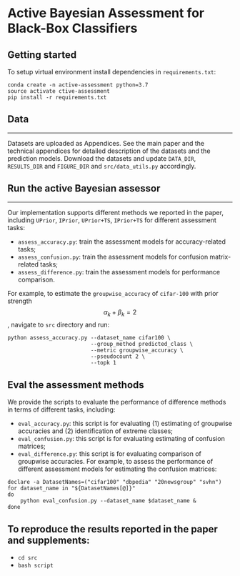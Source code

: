 Active Bayesian Assessment for Black-Box Classifiers
===


## Getting started
To setup virtual environment install dependencies in `requirements.txt`:
```
conda create -n active-assessment python=3.7
source activate ctive-assessment
pip install -r requirements.txt
```


## Data
---
Datasets are uploaded as Appendices. See the main paper and the technical appendices for detailed description of the datasets and the prediction models. Download the datasets and update `DATA_DIR`, `RESULTS_DIR` and `FIGURE_DIR` and `src/data_utils.py` accordingly. 


## Run the active Bayesian assessor
---
Our implementation supports different methods we reported in the paper, including `UPrior`, `IPrior`, `UPrior+TS`, `IPrior+TS` for different assessment tasks:
- `assess_accuracy.py`: train the assessment models for accuracy-related tasks;
- `assess_confusion.py`: train the assessment models for confusion matrix-related tasks;
- `assess_difference.py`: train the assessment models for performance comparison.

For example, to estimate the `groupwise_accuracy` of `cifar-100` with prior strength $$\alpha_k + \beta_k=2$$, navigate to `src` directory and run:
```{bash}
python assess_accuracy.py --dataset_name cifar100 \
                          --group_method predicted_class \
                          --metric groupwise_accuracy \
                          --pseudocount 2 \
                          --topk 1
```

## Eval the assessment methods
We provide the scripts to evaluate the performance of difference methods in terms of different tasks, including:
- `eval_accuracy.py`: this script is for evaluating (1) estimating of groupwise accuracies and (2) identification of extreme classes;
- `eval_confusion.py`: this script is for evaluating estimating of confusion matrices;
- `eval_difference.py`: this script is for evaluating comparison of groupwise accuracies.
For example, to assess the performance of different assessment models for estimating the confusion matrices:
```{bash}
declare -a DatasetNames=("cifar100" "dbpedia" "20newsgroup" "svhn")
for dataset_name in "${DatasetNames[@]}"
do
    python eval_confusion.py --dataset_name $dataset_name &
done
```


## To reproduce the results reported in the paper and supplements:
- `cd src`
- `bash script`

